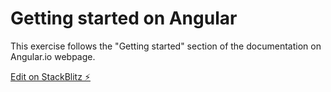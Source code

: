 # Getting started on Angular

This exercise follows the "Getting started" section of the documentation on Angular.io webpage. 

[Edit on StackBlitz ⚡️](https://stackblitz.com/edit/angular-j5ufqk-adamyy)